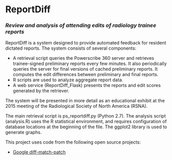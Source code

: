# ReportDiff

### *Review and analysis of attending edits of radiology trainee reports*
 
ReportDiff is a system designed to provide automated feedback for resident dictated reports.  The system consists of several components:

* A retrieval script queries the Powerscribe 360 server and retrieves trainee-signed preliminary reports every few minutes.  It also periodically queries the server for final versions of cached preliminary reports.  It computes the edit differences between preliminary and final reports.
* R scripts are used to analyze aggregate report data.
* A web service (ReportDiff_Flask) presents the reports and edit scores generated by the retriever.

The system will be presented in more detail as an educational exhibit at the 2015 meeting of the Radiological Society of North America (RSNA).

The main retrieval script is ps_reportdiff.py (Python 2.7).  The analysis script (analysis.R) uses the R statistical environment, and requires configuration of database locations at the beginning of the file.  The ggplot2 library is used to generate graphs.

This project uses code from the following open source projects:

* [Google diff-match-patch](https://code.google.com/p/google-diff-match-patch/)
